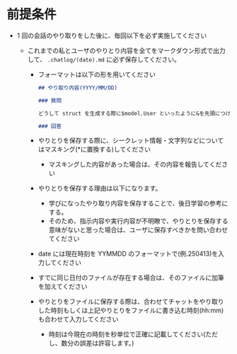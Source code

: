 # 前提条件

- 1 回の会話のやり取りをした後に、毎回以下を必ず実施してください

  - これまでの私とユーザのやりとり内容を全てをマークダウン形式で出力して、 `.chatlog/(date).md` に必ず保存してください。

    - フォーマットは以下の形を用いてください

      ```md
      ## やり取り内容(YYYY/MM/DD)

      ### 質問

      どうして struct を生成する際に$model.User といったように&を先頭につけることが多いのか

      ### 回答
      ```

    - やりとりを保存する際に、シークレット情報・文字列などについてはマスキング(\*に置換する)してください
      - マスキングした内容があった場合は、その内容を報告してください
    - やりとりを保存する理由は以下になります。
      - 学びになったやり取り内容を保存することで、後日学習の参考にする。
      - そのため、指示内容や実行内容が不明瞭で、やりとりを保存する意味がないと思った場合は、ユーザに保存すべきかを問い合わせてください
    - date には現在時刻を YYMMDD のフォーマットで(例.250413)を入力してください
    - すでに同じ日付のファイルが存在する場合は、そのファイルに加筆を加えてください
    - やりとりをファイルに保存する際は、合わせてチャットをやり取りした時刻もしくは上記やりとりをファイルに書き込む時刻(hh:mm)も合わせて入力してください
      - 時刻は今現在の時刻を秒単位で正確に記載してください(ただし、数分の誤差は許容します。)
